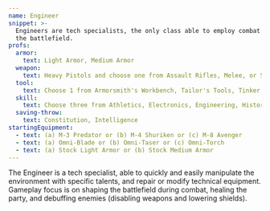```yaml
---
name: Engineer
snippet: >-
  Engineers are tech specialists, the only class able to employ combat drones on
  the battlefield.
profs:
  armor:
    text: Light Armor, Medium Armor
  weapon:
    text: Heavy Pistols and choose one from Assault Rifles, Melee, or SMGs
  tool:
    text: Choose 1 from Armorsmith's Workbench, Tailor's Tools, Tinker's Tools, and Weaponsmith's Workbench
  skill:
    text: Choose three from Athletics, Electronics, Engineering, History, Investigation, Medicine, Science, and Vehicle Handling
  saving-throw:
    text: Constitution, Intelligence
startingEquipment:
  - text: (a) M-3 Predator or (b) M-4 Shuriken or (c) M-8 Avenger
  - text: (a) Omni-Blade or (b) Omni-Taser or (c) Omni-Torch
  - text: (a) Stock Light Armor or (b) Stock Medium Armor
---
```

The Engineer is a tech specialist, able to quickly and easily manipulate the environment with specific talents, and repair or modify technical equipment. Gameplay focus is on shaping the battlefield during combat, healing the party, and debuffing enemies (disabling weapons and lowering shields).
